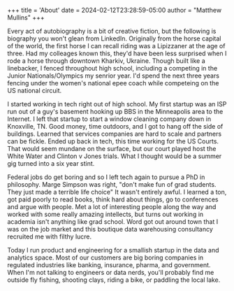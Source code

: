 +++
title = 'About'
date = 2024-02-12T23:28:59-05:00
author = "Matthew Mullins"
+++


Every act of autobiography is a bit of creative fiction, but the following is biography you won't glean from LinkedIn. Originally from the horse capital of the world, the first horse I can recall riding was a Lipizzaner at the age of three. Had my colleages known this, they'd have been less surprised when I rode a horse through downtown Kharkiv, Ukraine. Though built like a linebacker, I fenced throughout high school, including a competing in the Junior Nationals/Olympics my senrior year. I'd spend the next three years fencing under the women's national epee coach while competeing on the US national circuit. 

I started working in tech right out of high school. My first startup was an ISP run out of a guy's basement hooking up BBS in the Minneapolis area to the Internet. I left that startup to start a window cleaning company down in Knoxville, TN. Good money, time outdoors, and I got to hang off the side of buildings. Learned that services companies are hard to scale and partners can be fickle. Ended up back in tech, this time working for the US Courts. That would seem mundane on the surface, but our court played host the White Water and Clinton v Jones trials. What I thought would be a summer gig turned into a six year stint. 

Federal jobs do get boring and so I left tech again to pursue a PhD in philosophy. Marge Simpson was right, "don't make fun of grad students. They just made a terrible life choice" It wasn't entirely awful. I learned a ton, got paid poorly to read books, think hard about things, go to conferences and argue with people. Met a lot of interesting people along the way and worked with some really amazing intellects, but turns out working in academia isn't anything like grad school. Word got out around town that I was on the job market and this boutique data warehousing consultancy recruited me with filthy lucre. 

Today I run product and engineering for a smallish startup in the data and analytics space. Most of our customers are big boring companies in regulated industries like banking, insurance, pharma, and government. When I'm not talking to engineers or data nerds, you'll probably find me outside fly fishing, shooting clays, riding a bike, or paddling the local lake. 

